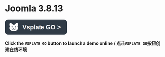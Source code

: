 # Joomla 3.8.13

<a href="https://www.vsplate.com/?docker-compose=https://github.com/vsplate/dcenvs/joomla/3.8.13"><img alt="VSPLATE GO" src="https://raw.githubusercontent.com/vsplate/images/master/vsgo_btn.png" width="200px"></a>

**Click the `VSPLATE GO` button to launch a demo online / 点击`VSPLATE GO`按钮创建在线环境**